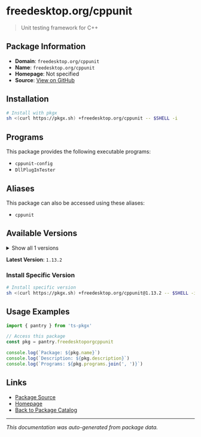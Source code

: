 # freedesktop.org/cppunit

> Unit testing framework for C++

## Package Information

- **Domain**: `freedesktop.org/cppunit`
- **Name**: `freedesktop.org/cppunit`
- **Homepage**: Not specified
- **Source**: [View on GitHub](https://github.com/pkgxdev/pantry/tree/main/projects/freedesktop.org/cppunit/package.yml)

## Installation

```bash
# Install with pkgx
sh <(curl https://pkgx.sh) +freedesktop.org/cppunit -- $SHELL -i
```

## Programs

This package provides the following executable programs:

- `cppunit-config`
- `DllPlugInTester`

## Aliases

This package can also be accessed using these aliases:

- `cppunit`

## Available Versions

<details>
<summary>Show all 1 versions</summary>

- `1.13.2`

</details>

**Latest Version**: `1.13.2`

### Install Specific Version

```bash
# Install specific version
sh <(curl https://pkgx.sh) +freedesktop.org/cppunit@1.13.2 -- $SHELL -i
```

## Usage Examples

```typescript
import { pantry } from 'ts-pkgx'

// Access this package
const pkg = pantry.freedesktoporgcppunit

console.log(`Package: ${pkg.name}`)
console.log(`Description: ${pkg.description}`)
console.log(`Programs: ${pkg.programs.join(', ')}`)
```

## Links

- [Package Source](https://github.com/pkgxdev/pantry/tree/main/projects/freedesktop.org/cppunit/package.yml)
- [Homepage](#)
- [Back to Package Catalog](../package-catalog.md)

---

*This documentation was auto-generated from package data.*
